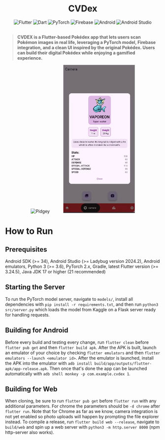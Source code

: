<h1 align="center" id="home">CVDex</h1>

<div align="center" id="badges">

  <img href="https://google.com" src="https://img.shields.io/badge/Flutter-%2302569B.svg?style=for-the-badge&logo=Flutter&logoColor=white" alt="Flutter">

  <img href="https://dart.dev" src="https://img.shields.io/badge/dart-%230175C2.svg?style=for-the-badge&logo=dart&logoColor=white" alt="Dart">

  <img href="https://www.pytorch.org/" src="https://img.shields.io/badge/PyTorch-%23EE4C2C.svg?style=for-the-badge&logo=PyTorch&logoColor=white" alt="PyTorch">
  
  <img href="https://firebase.google.com/" src="https://img.shields.io/badge/firebase-a08021?style=for-the-badge&logo=firebase&logoColor=ffcd34" alt="Firebase">
  
  <img href="https://www.android.com/" src="https://img.shields.io/badge/Android-3DDC84?style=for-the-badge&logo=android&logoColor=white" alt="Android">

  <img href="https://developer.android.com/studio" src="https://img.shields.io/badge/android%20studio-346ac1?style=for-the-badge&logo=android%20studio&logoColor=white" alt="Android Studio">
</div>
<br>

> **CVDEX is a Flutter-based Pokédex app that lets users scan Pokémon images in real life, leveraging a PyTorch model, Firebase integration, and a clean UI inspired by the original Pokédex. Users can build their digital Pokédex while enjoying a gamified experience.**

<div align="center" id="demo">
  <img src="https://github.com/Noodulz/CVDex/blob/main/assets/pidgey-demo.gif" alt="Pidgey" width=232 height=480 style="margin-right: 20px;">
  <img src="https://github.com/Noodulz/CVDex/blob/main/assets/vaporeon-demo.gif" alt="Vaporeon" style="margin-left:20px;">
</div>

# How to Run

## Prerequisites
Android SDK (>= 34), Android Studio (>= Ladybug version 2024.2), Android emulators, Python 3 (>= 3.6), PyTorch 2.x, Gradle, latest Flutter version (>= 3.24.5), Java JDK 17 or higher (21 recommended)

## Starting the Server
To run the PyTorch model server, navigate to `models/`, install all dependencies with `pip install -r requirements.txt`, and then run `python3 src/server.py` which loads the model from Kaggle on a Flask server ready for handling requests. 

## Building for Android
Before every build and testing every change, run `flutter clean` before `flutter pub get` and then `flutter build apk`. After the APK is built, launch an emulator of your choice by checking `flutter emulators` and then `flutter emulators --launch <emulator id>`. After the emulator is launched, install the APK into the emulator with `adb install build/app/outputs/flutter-apk/app-release.apk`. Then once that's done the app can be launched automatically with `adb shell monkey -p com.example.cvdex 1`.

## Building for Web
When cloning, be sure to run `flutter pub get` before `flutter run` with any additional parameters. For chrome the parameters should be `-d chrome` after `flutter run`. Note that for Chrome as far as we know, camera integration is not yet enabled so photo uploads will happen by prompting the file explorer instead. To compile a release, run `flutter build web --release`, navigate to `build/web` and spin up a web server with `python3 -m http.server 8000` (npm http-server also works). 

